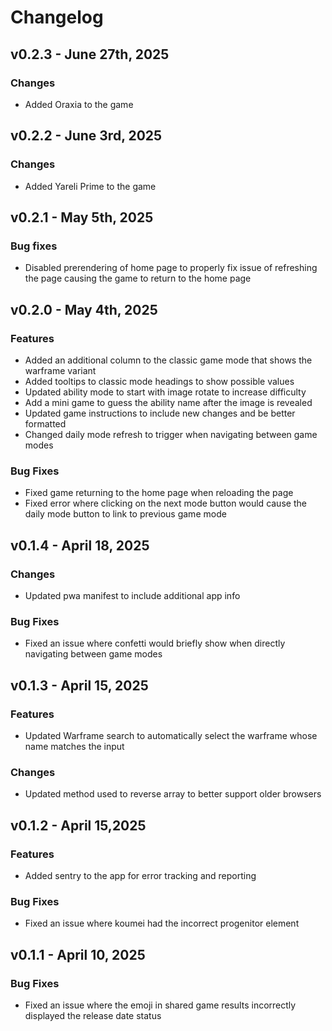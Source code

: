 # Changelog

## v0.2.3 - June 27th, 2025

### Changes

- Added Oraxia to the game

## v0.2.2 - June 3rd, 2025

### Changes

- Added Yareli Prime to the game

## v0.2.1 - May 5th, 2025

### Bug fixes

- Disabled prerendering of home page to properly fix issue of refreshing the page causing the game to return to the home page

## v0.2.0 - May 4th, 2025

### Features

- Added an additional column to the classic game mode that shows the warframe variant
- Added tooltips to classic mode headings to show possible values
- Updated ability mode to start with image rotate to increase difficulty
- Add a mini game to guess the ability name after the image is revealed
- Updated game instructions to include new changes and be better formatted
- Changed daily mode refresh to trigger when navigating between game modes

### Bug Fixes

- Fixed game returning to the home page when reloading the page
- Fixed error where clicking on the next mode button would cause the daily mode button to link to previous game mode

## v0.1.4 - April 18, 2025

### Changes

- Updated pwa manifest to include additional app info

### Bug Fixes

- Fixed an issue where confetti would briefly show when directly navigating between game modes

## v0.1.3 - April 15, 2025

### Features

- Updated Warframe search to automatically select the warframe whose name matches the input

### Changes

- Updated method used to reverse array to better support older browsers

## v0.1.2 - April 15,2025

### Features

- Added sentry to the app for error tracking and reporting

### Bug Fixes

- Fixed an issue where koumei had the incorrect progenitor element

## v0.1.1 - April 10, 2025

### Bug Fixes

- Fixed an issue where the emoji in shared game results incorrectly displayed the release date status
